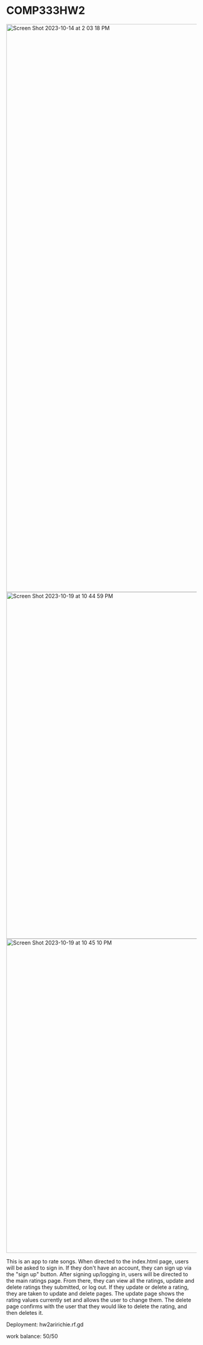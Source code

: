 # COMP333HW2

<img width="1504" alt="Screen Shot 2023-10-14 at 2 03 18 PM" src="https://github.com/RichardLourie/COMP333HW2/assets/32876317/3affd491-e8e3-48f3-be8d-1aded324bd7e">

<img width="918" alt="Screen Shot 2023-10-19 at 10 44 59 PM" src="https://github.com/RichardLourie/COMP333HW2/assets/32876317/da1cadf2-69e9-4db1-9495-f65935037d14">
<img width="832" alt="Screen Shot 2023-10-19 at 10 45 10 PM" src="https://github.com/RichardLourie/COMP333HW2/assets/32876317/08cfff85-081d-49f5-9f5b-eab9a1f3be1e">

This is an app to rate songs. When directed to the index.html page, users will be asked to sign in. If they don't have an account, they can sign up via the "sign up" button. After signing up/logging in, users will be directed to the main ratings page. From there, they can view all the ratings, update and delete ratings they submitted, or log out. If they update or delete a rating, they are taken to update and delete pages. The update page shows the rating values currently set and allows the user to change them. The delete page confirms with the user that they would like to delete the rating, and then deletes it.

Deployment: hw2aririchie.rf.gd

work balance: 50/50
